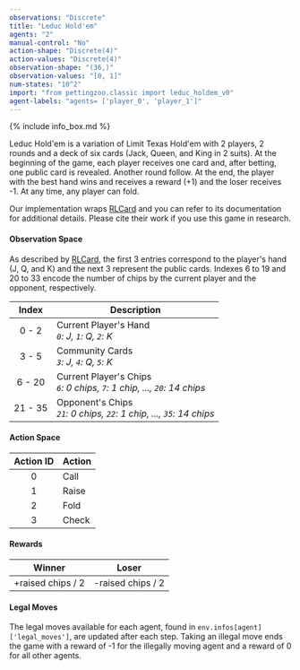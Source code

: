 ```yaml
---
observations: "Discrete"
title: "Leduc Hold'em"
agents: "2"
manual-control: "No"
action-shape: "Discrete(4)"
action-values: "Discrete(4)"
observation-shape: "(36,)"
observation-values: "[0, 1]"
num-states: "10^2"
import: "from pettingzoo.classic import leduc_holdem_v0"
agent-labels: "agents= ['player_0', 'player_1']"
---
```


{% include info_box.md %}



Leduc Hold'em is a variation of Limit Texas Hold'em with 2 players, 2 rounds and a deck of six cards (Jack, Queen, and King in 2 suits). At the beginning of the game, each player receives one card and, after betting, one public card is revealed. Another round follow. At the end, the player with the best hand wins and receives a reward (+1) and the loser receives -1. At any time, any player can fold.   

Our implementation wraps [RLCard](http://rlcard.org/games.html#leduc-hold-em) and you can refer to its documentation for additional details. Please cite their work if you use this game in research.


#### Observation Space

As described by [RLCard](https://github.com/datamllab/rlcard/blob/master/docs/games#leduc-holdem), the first 3 entries correspond to the player's hand (J, Q, and K) and the next 3 represent the public cards. Indexes 6 to 19 and 20 to 33 encode the number of chips by the current player and the opponent, respectively.

|  Index  | Description                                                                  |
|:-------:|------------------------------------------------------------------------------|
|  0 - 2  | Current Player's Hand<br>_`0`: J, `1`: Q, `2`: K_                            |
|  3 - 5  | Community Cards<br>_`3`: J, `4`: Q, `5`: K_                                  |
|  6 - 20 | Current Player's Chips<br>_`6`: 0 chips, `7`: 1 chip, ..., `20`: 14 chips_   |
| 21 - 35 | Opponent's Chips<br>_`21`: 0 chips, `22`: 1 chip, ..., `35`: 14 chips_       |

#### Action Space

| Action ID | Action |
|:---------:|--------|
|     0     | Call   |
|     1     | Raise  |
|     2     | Fold   |
|     3     | Check  |

#### Rewards

|      Winner       |       Loser       |
| :---------------: | :---------------: |
| +raised chips / 2 | -raised chips / 2 |

#### Legal Moves

The legal moves available for each agent, found in `env.infos[agent]['legal_moves']`, are updated after each step. Taking an illegal move ends the game with a reward of -1 for the illegally moving agent and a reward of 0 for all other agents.
